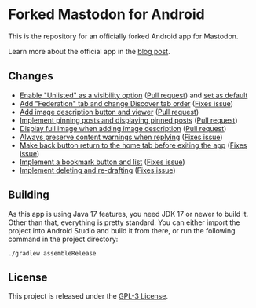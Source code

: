 # Forked Mastodon for Android

This is the repository for an officially forked Android app for Mastodon.

Learn more about the official app in the [blog post](https://blog.joinmastodon.org/2022/02/official-mastodon-for-android-app-is-coming-soon/).

## Changes

* [Enable "Unlisted" as a visibility option](https://github.com/sk22/mastodon-android-fork/tree/feature/enable-unlisted)
  ([Pull request](https://github.com/mastodon/mastodon-android/pull/103)) and
  [set as default](https://github.com/sk22/mastodon-android-fork/tree/feature/enable-unlisted-as-default)
* [Add "Federation" tab and change Discover tab order](https://github.com/sk22/mastodon-android-fork/tree/feature/add-federated-timeline) ([Fixes issue](https://github.com/mastodon/mastodon-android/issues/8))
* [Add image description button and viewer](https://github.com/sk22/mastodon-android-fork/tree/feature/display-alt-text) ([Pull request](https://github.com/mastodon/mastodon-android/pull/129))
* [Implement pinning posts and displaying pinned posts](https://github.com/sk22/mastodon-android-fork/tree/feature/pin-posts) ([Pull request](https://github.com/mastodon/mastodon-android/pull/140))
* [Display full image when adding image description](https://github.com/sk22/mastodon-android-fork/tree/feature/compose-image-description-full-image) ([Pull request](https://github.com/mastodon/mastodon-android/pull/182))
* [Always preserve content warnings when replying](https://github.com/sk22/mastodon-android-fork/tree/feature/always-preserve-cw) ([Fixes issue](https://github.com/mastodon/mastodon-android/issues/113))
* [Make back button return to the home tab before exiting the app](https://github.com/sk22/mastodon-android-fork/tree/feature/back-returns-home) ([Fixes issue](https://github.com/mastodon/mastodon-android/issues/118))
* [Implement a bookmark button and list](https://github.com/sk22/mastodon-android-fork/tree/feature/bookmarks) ([Fixes issue](https://github.com/mastodon/mastodon-android/issues/22))
* [Implement deleting and re-drafting](https://github.com/sk22/mastodon-android-fork/tree/feature/delete-redraft) ([Fixes issue](https://github.com/mastodon/mastodon-android/issues/21))

## Building

As this app is using Java 17 features, you need JDK 17 or newer to build it. Other than that, everything is pretty standard. You can either import the project into Android Studio and build it from there, or run the following command in the project directory:

```
./gradlew assembleRelease
```

## License

This project is released under the [GPL-3 License](./LICENSE).
